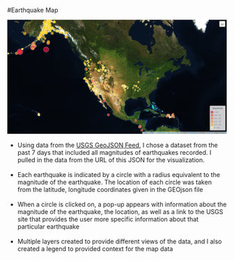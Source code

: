 #Earthquake Map 

<img src="https://github.com/Mkang525/Earthquake_Data_Visualization/blob/main/Images/map.JPG?raw=true">
<ul>
  <li>Using data from the <a href="https://earthquake.usgs.gov/earthquakes/feed/v1.0/geojson.php" target="_blank"> USGS GeoJSON Feed</a>, I chose a dataset from the past 7 days that included all magnitudes of earthquakes recorded. I pulled in the data from the URL of this JSON for the visualization.</li><br>
  <li>Each earthquake is indicated by a circle with a radius equivalent to the magnitude of the earthquake. The location of each circle was taken from the latitude, longitude coordinates given in the GEOjson file</li><br>
  <li>When a circle is clicked on, a pop-up appears with information about the magnitude of the earthquake, the location, as well as a link to the USGS site that provides the user more specific information about that particular earthquake </li><br>
  <li>Multiple layers created to provide different views of the data, and I also created a legend to provided context for the map data</li>
